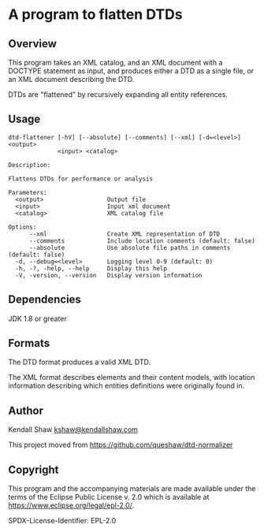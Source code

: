 [//]: # "-*- mode: markdown; coding: utf-8-unix -*-"

# A program to flatten DTDs

## Overview

This program takes an XML catalog, and an XML document with a DOCTYPE statement as input, and produces either a DTD as a single file, or an XML document describing the DTD.

DTDs are "flattened" by recursively expanding all entity references.

## Usage

```
dtd-flattener [-hV] [--absolute] [--comments] [--xml] [-d=<level>] <output>
              <input> <catalog>

Description:

Flattens DTDs for performance or analysis

Parameters:
  <output>                  Output file
  <input>                   Input xml document
  <catalog>                 XML catalog file

Options:
      --xml                 Create XML representation of DTD
      --comments            Include location comments (default: false)
      --absolute            Use absolute file paths in comments (default: false)
  -d, --debug=<level>       Logging level 0-9 (default: 0)
  -h, -?, -help, --help     Display this help
  -V, -version, --version   Display version information
```

## Dependencies

JDK 1.8 or greater

## Formats

The DTD format produces a valid XML DTD.

The XML format describes elements and their content models, with
location information describing which entities definitions were
originally found in.

## Author

Kendall Shaw <kshaw@kendallshaw.com>

This project moved from https://github.com/queshaw/dtd-normalizer

## Copyright

This program and the accompanying materials are made available under
the terms of the Eclipse Public License v. 2.0 which is available at
https://www.eclipse.org/legal/epl-2.0/.

SPDX-License-Identifier: EPL-2.0
